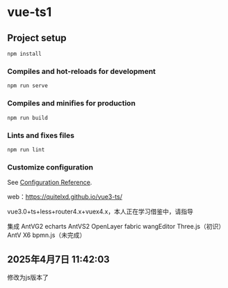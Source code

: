 # vue-ts1

## Project setup
```
npm install
```

### Compiles and hot-reloads for development
```
npm run serve
```

### Compiles and minifies for production
```
npm run build
```

### Lints and fixes files
```
npm run lint
```

### Customize configuration
See [Configuration Reference](https://cli.vuejs.org/config/).


 web：https://quitelxd.github.io/vue3-ts/


vue3.0+ts+less+router4.x+vuex4.x，本人正在学习借鉴中，请指导

集成 AntVG2 echarts AntVS2 OpenLayer fabric wangEditor Three.js（初识） AntV X6 bpmn.js（未完成）

## 2025年4月7日 11:42:03
修改为js版本了